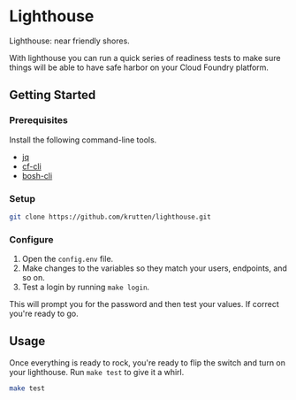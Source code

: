 # Lighthouse

Lighthouse: near friendly shores.

With lighthouse you can run a quick series of readiness tests to make sure things will be able to have safe harbor on your Cloud Foundry platform.

## Getting Started

### Prerequisites

Install the following command-line tools. 

* [jq](https://stedolan.github.io/jq/download/)
* [cf-cli](https://docs.cloudfoundry.org/cf-cli/install-go-cli.html)
* [bosh-cli](https://bosh.io/docs/cli-v2-install/)

### Setup

```bash
git clone https://github.com/krutten/lighthouse.git
```

### Configure

1. Open the `config.env` file.
2. Make changes to the variables so they match your users, endpoints, and so on.
3. Test a login by running `make login`.

This will prompt you for the password and then test your values.  If correct you're ready to go.

## Usage

Once everything is ready to rock, you're ready to flip the switch and turn on your lighthouse.  Run `make test` to give it a whirl.

```bash
make test
```